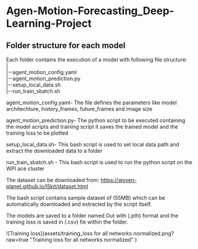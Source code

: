 # Agen-Motion-Forecasting_Deep-Learning-Project

## Folder structure for each model
Each folder contains the execution of a model with following file structure:  
|  
|--agent_motion_config.yaml  
|--agent_motion_prediction.py  
|--setup_local_data.sh  
|--run_train_sbatch.sh  
    
    
agent_motion_config.yaml- The file defines the parameters like model architechture, history_frames, future_frames and image size 

agent_motion_prediction.py- The python script to be executed containing the model scripts and training script it saves the trained model and the training loss to be plotted

setup_local_data.sh- This bash script is used to set local data path and extract the downloaded data to a folder

run_train_sbatch.sh -  This bash script is used to run the python script on the WPI ace cluster

The dataset can be downloaded from: https://woven-planet.github.io/l5kit/dataset.html
 
The bash script contains sample dataset of (55MB) which can be automatically downloaded and extracted by the script itself.

The models are saved to a folder named Out with (.pth) format and the training loss is saved in (.csv) fie within the folder.

![Training loss](assets/training_loss for all networks normalized.png?raw=true "Training loss for all networks normalized" )
